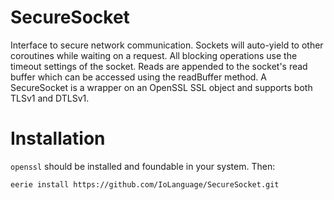 # SecureSocket 
Interface to secure network communication. 
Sockets will auto-yield to other coroutines while waiting on a request. 
All blocking operations use the timeout settings of the socket. 
Reads are appended to the socket's read buffer which can be accessed using the readBuffer method.
A SecureSocket is a wrapper on an OpenSSL SSL object and supports both TLSv1 and DTLSv1.

# Installation
`openssl` should be installed and foundable in your system. Then:
```
eerie install https://github.com/IoLanguage/SecureSocket.git
```
